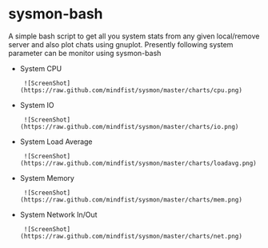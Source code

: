 sysmon-bash
===========

A simple bash script to get all you system stats from any given local/remove server and also plot chats using gnuplot.
Presently following system parameter can be monitor using sysmon-bash


* System CPU

       ![ScreenShot](https://raw.github.com/mindfist/sysmon/master/charts/cpu.png)

* System IO

       ![ScreenShot](https://raw.github.com/mindfist/sysmon/master/charts/io.png)

* System Load Average

       ![ScreenShot](https://raw.github.com/mindfist/sysmon/master/charts/loadavg.png)
       
* System Memory

       ![ScreenShot](https://raw.github.com/mindfist/sysmon/master/charts/mem.png)
       
* System Network In/Out

       ![ScreenShot](https://raw.github.com/mindfist/sysmon/master/charts/net.png)
